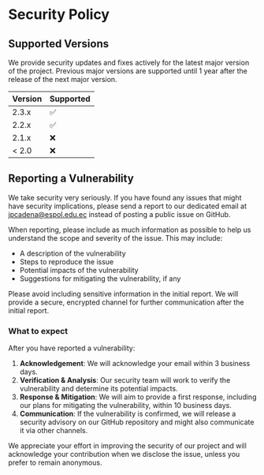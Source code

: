 # Security Policy

## Supported Versions

We provide security updates and fixes actively for the latest major version of the project. Previous major versions are supported until 1 year after the release of the next major version.

| Version | Supported          |
|---------|--------------------|
| 2.3.x   | :white_check_mark: |
| 2.2.x   | :white_check_mark: |
| 2.1.x   | :x:                |
| < 2.0   | :x:                |

## Reporting a Vulnerability

We take security very seriously. If you have found any issues that might have security implications, please send a report to our dedicated email at [jpcadena@espol.edu.ec](mailto:jpcadena@espol.edu.ec?subject=fastorders-api%20-%20Security%20Issue) instead of posting a public issue on GitHub.

When reporting, please include as much information as possible to help us understand the scope and severity of the issue. This may include:

- A description of the vulnerability
- Steps to reproduce the issue
- Potential impacts of the vulnerability
- Suggestions for mitigating the vulnerability, if any

Please avoid including sensitive information in the initial report. We will provide a secure, encrypted channel for further communication after the initial report.

### What to expect

After you have reported a vulnerability:

1. **Acknowledgement**: We will acknowledge your email within 3 business days.
2. **Verification & Analysis**: Our security team will work to verify the vulnerability and determine its potential impacts.
3. **Response & Mitigation**: We will aim to provide a first response, including our plans for mitigating the vulnerability, within 10 business days.
4. **Communication**: If the vulnerability is confirmed, we will release a security advisory on our GitHub repository and might also communicate it via other channels.

We appreciate your effort in improving the security of our project and will acknowledge your contribution when we disclose the issue, unless you prefer to remain anonymous.
